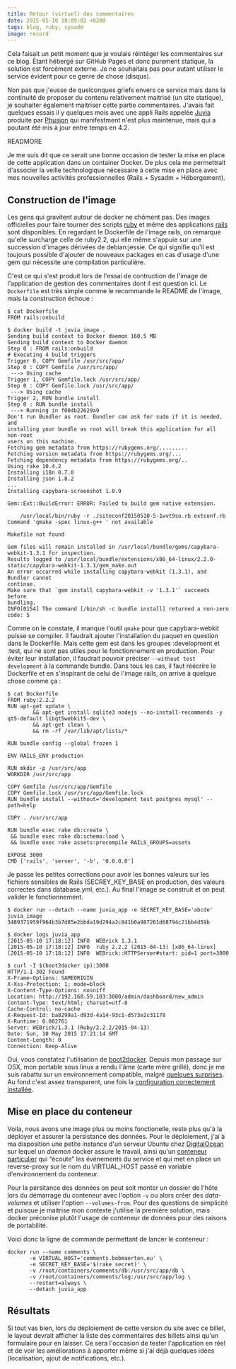 ```yaml
---
title: Retour (virtuel) des commentaires
date: 2015-05-10 18:09:02 +0200
tags: blog, ruby, sysadm
image: record
---
```

Cela faisait un petit moment que je voulais réintéger les commentaires sur ce blog. Étant hébergé sur GitHub Pages et donc purement statique, la solution est forcément externe. Je ne souhaitais pas pour autant utiliser le service évident pour ce genre de chose (disqus).


Non pas que j'eusse de quelconques griefs envers ce service mais dans la continuité de proposer du contenu relativement maitrisé (un site statique), je souhaiter également maitriser cette partie commentaires. J'avais fait quelques essais il y quelques mois avec une appli Rails appelée [Juvia](https://github.com/phusion/juvia) produite par [Phusion](http://www.phusion.nl) qui manifestment n'est plus maintenue, mais qui a poutant été mis à jour entre temps en 4.2.

READMORE

Je me suis dit que ce serait une bonne occasion de tester la mise en place de cette application dans un container Docker. De plus cela me permettrait d'associer la veille technologique nécessaire à cette mise en place avec mes nouvelles activités professionnelles (Rails + Sysadm + Hébergement).

## Construction de l'image

Les gens qui gravitent autour de docker ne chôment pas. Des images officielles pour faire tourner des scripts [ruby](https://registry.hub.docker.com/_/ruby/) et même des applications [rails](https://registry.hub.docker.com/_/rails/) sont disponibles. En regardant le Dockerfile de l'image rails, on remarque qu'elle surcharge celle de ruby2.2, qui elle même s'appuie sur une succession d'images dérivées de debian:jessie. Ce qui signifie qu'il est toujours possible d'ajouter de nouveaux packages en cas d'usage d'une gem qui nécessite une compilation particulière.

C'est ce qui s'est produit lors de l'essai de contruction de l'image de l'application de gestion des commentaires dont il est question ici. Le `Dockerfile` est très simple comme le recommande le README de l'image, mais la construction échoue&nbsp;:

    $ cat Dockerfile
    FROM rails:onbuild

    $ docker build -t juvia_image .
    Sending build context to Docker daemon 160.5 MB
    Sending build context to Docker daemon
    Step 0 : FROM rails:onbuild
    # Executing 4 build triggers
    Trigger 0, COPY Gemfile /usr/src/app/
    Step 0 : COPY Gemfile /usr/src/app/
     ---> Using cache
    Trigger 1, COPY Gemfile.lock /usr/src/app/
    Step 0 : COPY Gemfile.lock /usr/src/app/
     ---> Using cache
    Trigger 2, RUN bundle install
    Step 0 : RUN bundle install
     ---> Running in f004b22629a9
    Don't run Bundler as root. Bundler can ask for sudo if it is needed, and
    installing your bundle as root will break this application for all non-root
    users on this machine.
    Fetching gem metadata from https://rubygems.org/.........
    Fetching version metadata from https://rubygems.org/...
    Fetching dependency metadata from https://rubygems.org/..
    Using rake 10.4.2
    Installing i18n 0.7.0
    Installing json 1.8.2
    ...
    Installing capybara-screenshot 1.0.9

    Gem::Ext::BuildError: ERROR: Failed to build gem native extension.

        /usr/local/bin/ruby -r ./siteconf20150510-5-1wvt9so.rb extconf.rb
    Command 'qmake -spec linux-g++ ' not available

    Makefile not found

    Gem files will remain installed in /usr/local/bundle/gems/capybara-webkit-1.3.1 for inspection.
    Results logged to /usr/local/bundle/extensions/x86_64-linux/2.2.0-static/capybara-webkit-1.3.1/gem_make.out
    An error occurred while installing capybara-webkit (1.3.1), and Bundler cannot
    continue.
    Make sure that `gem install capybara-webkit -v '1.3.1'` succeeds before
    bundling.
    INFO[0154] The command [/bin/sh -c bundle install] returned a non-zero code: 5

Comme on le constate, il manque l'outil `qmake` pour que capybara-webkit puisse se compiler. Il faudrait ajouter l'installation du paquet en question dans le Dockerfile. Mais cette gem est dans les groupes :development et :test, qui ne sont pas utiles pour le fonctionnement en production. Pour éviter leur installation, il faudrait pouvoir préciser `--without test development` à la commande bundle. Dans tous les cas, il faut réécrire le Dockerfile et en s'inspirant de celui de l'image rails, on arrive à quelque chose comme ça&nbsp;:

    $ cat Dockerfile
    FROM ruby:2.2.2
    RUN apt-get update \
            && apt-get install sqlite3 nodejs --no-install-recommends -y qt5-default libqt5webkit5-dev \
            && apt-get clean \
            && rm -rf /var/lib/apt/lists/*

    RUN bundle config --global frozen 1

    ENV RAILS_ENV production

    RUN mkdir -p /usr/src/app
    WORKDIR /usr/src/app

    COPY Gemfile /usr/src/app/Gemfile
    COPY Gemfile.lock /usr/src/app/Gemfile.lock
    RUN bundle install --without='development test postgres mysql' --path=help

    COPY . /usr/src/app

    RUN bundle exec rake db:create \
     && bundle exec rake db:schema:load \
     && bundle exec rake assets:precompile RAILS_GROUPS=assets

    EXPOSE 3000
    CMD ['rails', 'server', '-b', '0.0.0.0']

Je passe les petites corrections pour avoir les bonnes valeurs sur les fichiers sensibles de Rails (SECREY\_KEY\_BASE en production, des valeurs correctes dans database.yml, etc.). Au final l'image se construit et on peut valider le fonctionnement.

    $ docker run --detach --name juvia_app -e SECRET_KEY_BASE='abcde' juvia_image
    3489371959f964b3b7d85e2bbda19d294a2c841b0a987261d68794c21bb4d59b

    $ docker logs juvia_app
    [2015-05-10 17:18:12] INFO  WEBrick 1.3.1
    [2015-05-10 17:18:12] INFO  ruby 2.2.2 (2015-04-13) [x86_64-linux]
    [2015-05-10 17:18:12] INFO  WEBrick::HTTPServer#start: pid=1 port=3000

    $ curl -I $(boot2docker ip):3000
    HTTP/1.1 302 Found
    X-Frame-Options: SAMEORIGIN
    X-Xss-Protection: 1; mode=block
    X-Content-Type-Options: nosniff
    Location: http://192.168.59.103:3000/admin/dashboard/new_admin
    Content-Type: text/html; charset=utf-8
    Cache-Control: no-cache
    X-Request-Id: ba8299a1-d93d-4a14-93c1-d573e2c31178
    X-Runtime: 0.002761
    Server: WEBrick/1.3.1 (Ruby/2.2.2/2015-04-13)
    Date: Sun, 10 May 2015 17:21:14 GMT
    Content-Length: 0
    Connection: Keep-Alive

Oui, vous constatez l'utilisation de [boot2docker](http://boot2docker.io). Depuis mon passage sur OSX, mon portable sous linux a rendu l'âme (carte mère grillé), donc je me suis rabattu sur un environnement compatible, malgré [quelques surprises](https://twitter.com/bobmaerten/status/597347960058454016). Au fond c'est assez transparent, une fois la [configuration correctement installée](http://blog.blackfire.io/how-we-use-docker.html).

## Mise en place du conteneur

Voila, nous avons une image plus ou moins fonctionelle, reste plus qu'à la déployer et assurer la persistance des données.
Pour le déploiement, j'ai à ma disposition une petite instance d'un serveur Ubuntu chez [DigitalOcean](https://www.digitalocean.com/?refcode=dd83518f68db) sur lequel un _daemon_ docker assure le travail, ainsi qu'un [conteneur particulier](https://github.com/jwilder/nginx-proxy) qui “écoute” les événements du service et qui met en place un reverse-proxy sur le nom du VIRTUAL_HOST passé en variable d'environnement du conteneur.

Pour la persitance des données on peut soit monter un dossier de l'hôte lors du démarrage du conteneur avec l'option `-v` ou alors créer des _data-volumes_ et utiliser l'option `--volumes-from`. Pour des questions de simplicité et puisque je maitrise mon contexte j'utilise la première solution, mais docker préconise plutôt l'usage de conteneur de données pour des raisons de portabilité.

Voici donc la ligne de commande permettant de lancer le conteneur&nbsp;:

    docker run --name comments \
           -e VIRTUAL_HOST='comments.bobmaerten.eu' \
           -e SECRET_KEY_BASE='$(rake secret)' \
           -v /root/containers/comments/db:/usr/src/app/db \
           -v /root/containers/comments/log:/usr/src/app/log \
           --restart=always \
           --detach juvia_app

## Résultats

Si tout vas bien, lors du déploiement de cette version du site avec ce billet, le layout devrait afficher la liste des commentaires des billets ainsi qu'un formulaire pour en laisser. Ce sera l'occasion de tester l'application en réel et de voir les améliorations à apporter même si j'ai déjà quelques idées (localisation, ajout de notifications, etc.).
